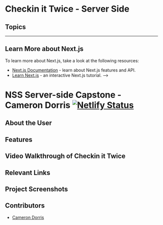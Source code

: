 # Checkin it Twice - Server Side

## Topics
___



        
## Learn More about Next.js
To learn more about Next.js, take a look at the following resources:

- [Next.js Documentation](https://nextjs.org/docs) - learn about Next.js features and API.
- [Learn Next.js](https://nextjs.org/learn) - an interactive Next.js tutorial. -->


# NSS Server-side Capstone - Cameron Dorris  [![Netlify Status](https://api.netlify.com/api/v1/badges/f3a1b9d7-f222-4e90-9e80-be524c560fcd/deploy-status)](https://app.netlify.com/sites/fabulous-clafoutis-c889b5/deploys)



## About the User <!-- This is a scaled down user persona -->


## Features <!-- List your app features using bullets! Do NOT use a paragraph. No one will read that! -->


## Video Walkthrough of Checkin it Twice <!-- A loom link is sufficient -->


## Relevant Links <!-- Link to all the things that are required outside of the ones that have their own section -->



## Project Screenshots <!-- These can be inside of your project. Look at the repos from class and see how the images are included in the readme -->


## Contributors
- [Cameron Dorris](https://github.com/scdorr86)

